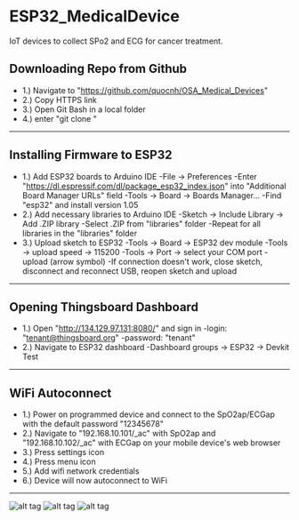 # ESP32_MedicalDevice
IoT devices to collect SPo2 and ECG for cancer treatment.

Downloading Repo from Github
---------------------------------------------------------------------------------------------------------------------------
- 1.) Navigate to "https://github.com/quocnh/OSA_Medical_Devices"
- 2.) Copy HTTPS link
- 3.) Open Git Bash in a local folder
- 4.) enter "git clone <Insert HTTP link here>"
---------------------------------------------------------------------------------------------------------------------------

Installing Firmware to ESP32
---------------------------------------------------------------------------------------------------------------------------
- 1.) Add ESP32 boards to Arduino IDE
	-File -> Preferences 
	-Enter "https://dl.espressif.com/dl/package_esp32_index.json" into "Additional Board Manager URLs" field
	-Tools -> Board -> Boards Manager...
	-Find "esp32" and install version 1.05
- 2.) Add necessary libraries to Arduino IDE
	-Sketch -> Include Library -> Add .ZIP library
	-Select .ZIP from "libraries" folder
	-Repeat for all libraries in the "libraries" folder
- 3.) Upload sketch to ESP32
	-Tools -> Board -> ESP32 dev module
	-Tools -> upload speed -> 115200
	-Tools -> Port -> select your COM port
	-upload (arrow symbol)
	-If connection doesn't work, close sketch, disconnect and reconnect USB, reopen sketch and upload
---------------------------------------------------------------------------------------------------------------------------

Opening Thingsboard Dashboard
---------------------------------------------------------------------------------------------------------------------------
- 1.) Open "http://134.129.97.131:8080/" and sign in
	-login: "tenant@thingsboard.org"
	-password: "tenant"
- 2.) Navigate to ESP32 dashboard
	-Dashboard groups -> ESP32 -> Devkit Test
---------------------------------------------------------------------------------------------------------------------------

WiFi Autoconnect
---------------------------------------------------------------------------------------------------------------------------
- 1.) Power on programmed device and connect to the SpO2ap/ECGap with the default password "12345678"
- 2.) Navigate to "192.168.10.101/_ac" with SpO2ap and "192.168.10.102/_ac" with ECGap on your mobile device's web browser
- 3.) Press settings icon
- 4.) Press menu icon
- 5.) Add wifi network credentials
- 6.) Device will now autoconnect to WiFi
---------------------------------------------------------------------------------------------------------------------------
![alt tag](https://github.com/quocnh/OSA/blob/main/Documentation/Screen%20Shot%202022-07-12%20at%2010.34.52%20PM.png)
![alt tag](https://github.com/quocnh/OSA_Medical_Devices/blob/main/Documentation/IMG_20211112_153427.jpeg?raw=true)
![alt tag](https://github.com/quocnh/OSA/blob/main/Documentation/Screen%20Shot%202022-07-12%20at%2010.36.49%20PM.png)
